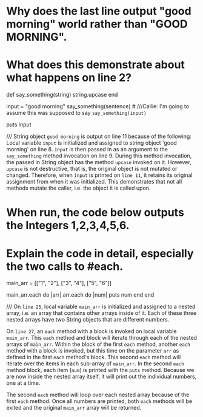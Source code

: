 # Why does the last line  output "good morning" world rather than "GOOD MORNING".
# What does this demonstrate about what happens on line 2?
def say_something(string)
  string.upcase
end

input = "good morning"
say_something(sentence) # ///Callie: I'm going to assume this was supposed to say `say_something(input)`

puts input

///
String object `good morning` is output on line 11 because of the following:
Local variable `input` is initialized and assigned to string object 'good
morning' on line 8. `Input` is then passed in as an
argument to the `say_something` method invocation on line 9. During this method
invocation, the passed in String object has the method `upcase` invoked on it. However,
`upcase` is not destructive, that is, the original object is not mutated or
changed. Therefore, when `input` is printed on `line 11`, it retains its
original assignment from when it was initialized. This demonstrates that not all
methods mutate the caller, i.e. the object it is called upon. 

# When run, the code below outputs the Integers 1,2,3,4,5,6.
# Explain the code in detail, especially the two calls to #each.
main_arr = [["1", "2"], ["3", "4"], ["5", "6"]]

main_arr.each do |arr|
  arr.each do |num|
    puts num
  end
end

///
On `line 25`, local variable `main_arr` is initialized and assigned to a nested array, i.e. an
array that contains other arrays inside of it. Each of these three nested arrays have
two String objects that are different numbers. 

On `line 27`, an `each` method with a block is invoked on local variable
`main_arr`. This `each` method and block will iterate through each of the
nested arrays of `main_arr`.
Within the block of the first `each` method, another `each` method with a block is invoked, but this
time on the parameter `arr` as defined in the first `each` method's block. This
second `each` method will iterate over the items in each sub-array of
`main_arr`. In the second `each` method block, each item (`num`) is printed with
the `puts` method. Because we are now inside the nested array itself, it will
print out the individual numbers, one at a time. 

The second `each` method will loop over each nested array because of the first
`each` method. Once all numbers are printed, both `each` methods will be exited
and the original `main_arr` array will be returned. 
